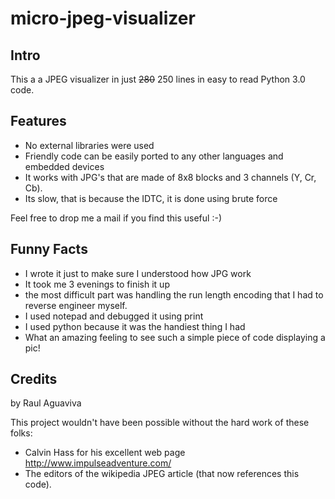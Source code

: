 # micro-jpeg-visualizer

## Intro

This a a JPEG visualizer in just ~~280~~ 250 lines in easy to read Python 3.0 code.

## Features

- No external libraries were used
- Friendly code can be easily ported to any other languages and embedded devices
- It works with JPG's that are made of 8x8 blocks and 3 channels (Y, Cr, Cb).
- Its slow, that is because the IDTC, it is done using brute force

Feel free to drop me a mail if you find this useful :-)

## Funny Facts

- I wrote it just to make sure I understood how JPG work
- It took me 3 evenings to finish it up
- the most difficult part was handling the run length encoding that I had to reverse engineer myself.
- I used notepad and debugged it using print
- I used python because it was the handiest thing I had
- What an amazing feeling to see such a simple piece of code displaying a pic!

## Credits

by Raul Aguaviva

This project wouldn't have been possible without the hard work of these folks:

- Calvin Hass for his excellent web page http://www.impulseadventure.com/
- The editors of the wikipedia JPEG article (that now references this code).
